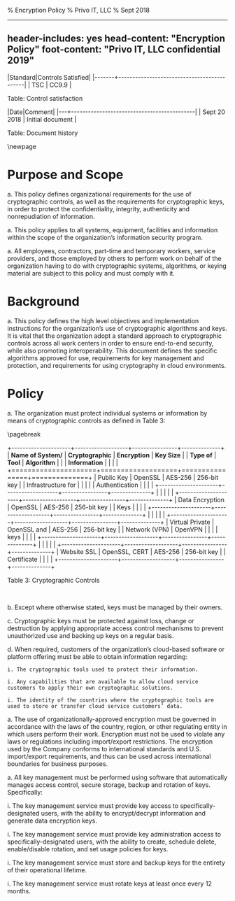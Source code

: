 % Encryption Policy
% Privo IT, LLC
% Sept 2018

---
header-includes: yes
head-content: "Encryption Policy"
foot-content: "Privo IT, LLC confidential 2019"
---

|Standard|Controls Satisfied|
|-------+--------------------------------------------|
| TSC | CC9.9 |

Table: Control satisfaction


|Date|Comment|
|---+--------------------------------------------|
| Sept 20 2018 | Initial document |

Table: Document history


\newpage

# Purpose and Scope

a. This policy defines organizational requirements for the use of cryptographic controls, as well as the requirements for cryptographic keys, in order to protect the confidentiality, integrity, authenticity and nonrepudiation of information.

a. This policy applies to all systems, equipment, facilities and information within the scope of the organization’s information security program.

a. All employees, contractors, part-time and temporary workers, service providers, and those employed by others to perform work on behalf of the organization having to do with cryptographic systems, algorithms, or keying material are subject to this policy and must comply with it.

# Background

a. This policy defines the high level objectives and implementation instructions for the organization’s use of cryptographic algorithms and keys. It is vital that the organization adopt a standard approach to cryptographic controls across all work centers in order to ensure end-to-end security, while also promoting interoperability. This document defines the specific algorithms approved for use, requirements for key management and protection, and requirements for using cryptography in cloud environments.

# Policy

a. The organization must protect individual systems or information by means of cryptographic controls as defined in Table 3: 

\pagebreak 

+---------------------+-------------------+----------------+--------------+
| **Name of System/** | **Cryptographic** | **Encryption** | **Key Size** |
| **Type of**         | **Tool**          | **Algorithm**  |              |
| **Information**     |                   |                |              |
+=====================+===================+================+==============+
| Public Key          |  OpenSSL          | AES-256        | 256-bit key  |
| Infrastructure for  |                   |                |              |
| Authentication      |                   |                |              |
+---------------------+-------------------+----------------+--------------+
|                     |                   |                |              |
+---------------------+-------------------+----------------+--------------+
| Data Encryption     |  OpenSSL          | AES-256        | 256-bit key  |
| Keys                |                   |                |              |
+---------------------+-------------------+----------------+--------------+
|                     |                   |                |              |
+---------------------+-------------------+----------------+--------------+
| Virtual Private     |  OpenSSL and      | AES-256        | 256-bit key  |
| Network (VPN)       |  OpenVPN          |                |              |
| keys                |                   |                |              |
+---------------------+-------------------+----------------+--------------+
|                     |                   |                |              |
+---------------------+-------------------+----------------+--------------+
| Website SSL         |  OpenSSL, CERT    | AES-256        | 256-bit key  |
| Certificate         |                   |                |              | 
+---------------------+-------------------+----------------+--------------+

Table 3: Cryptographic Controls 

&nbsp;

b. Except where otherwise stated, keys must be managed by their owners.

c. Cryptographic keys must be protected against loss, change or destruction by applying appropriate access control mechanisms to prevent unauthorized use and backing up keys on a regular basis.

d. When required, customers of the organization’s cloud-based software or platform offering must be able to obtain information regarding:

    i. The cryptographic tools used to protect their information.

    i. Any capabilities that are available to allow cloud service customers to apply their own cryptographic solutions.

    i. The identity of the countries where the cryptographic tools are used to store or transfer cloud service customers’ data.

a. The use of organizationally-approved encryption must be governed in accordance with the laws of the country, region, or other regulating entity in which users perform their work. Encryption must not be used to violate any laws or regulations including import/export restrictions. The encryption used by the Company conforms to international standards and U.S. import/export requirements, and thus can be used across international boundaries for business purposes.

a. All key management must be performed using software that automatically manages access control, secure storage, backup and rotation of keys. Specifically:

  i. The key management service must provide key access to specifically-designated users, with the ability to encrypt/decrypt information and generate data encryption keys.

  i. The key management service must provide key administration access to specifically-designated users, with the ability to create, schedule delete, enable/disable rotation, and set usage policies for keys.

  i. The key management service must store and backup keys for the entirety of their operational lifetime.

  i. The key management service must rotate keys at least once every 12 months.




